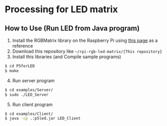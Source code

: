 # Processing for LED matrix
## How to Use (Run LED from Java program)
1. Install the RGBMatrix library on the Raspberry Pi using [this page](https://learn.adafruit.com/adafruit-rgb-matrix-plus-real-time-clock-hat-for-raspberry-pi) as a reference 
2. Download this repository like `~/rpi-rgb-led-matrix/{This repository}`
3. Install this libraries (and Compile sample programs)
```bash
$ cd P5forLED
$ make
```
4. Run server program
```Bash
$ cd examples/Server/
$ sudo ./LED_Server
```
5. Run client program
```bash
$ cd examples/Client/
$ java -cp .:p5led.jar LED_Client
```
